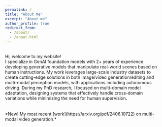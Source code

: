 ```yaml
---
permalink: /
title: "About Me"
excerpt: "About me"
author_profile: true
redirect_from: 
  - /about/
  - /about.html
---
```

<br>
Hi, welcome to my website!
<br>
I specialize in GenAI foundation models with 2+ years of experience developing generative models that manipulate real-world scenes based on human instructions. My work leverages large-scale industry datasets to create cutting-edge solutions in both image/video generation/editing and multi-modal perception models, with applications including autonomous driving. During my PhD research, I focused on multi-domain model adaptation, designing systems that effectively handle cross-domain variations while minimizing the need for human supervision.
<br>
<br>
<br>
*New! My most recent [work](https://arxiv.org/pdf/2406.10722) on multi-modal video generation.*

